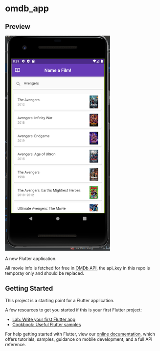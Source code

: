 # omdb_app

## Preview

![alt text](https://github.com/KleyLima/omdb_api_flutter/blob/main/preview.png?raw=true)

A new Flutter application.

All movie info is fetched for free in [OMDb API](http://www.omdbapi.com), the api_key in this repo is temporay only and should be replaced.



## Getting Started

This project is a starting point for a Flutter application.

A few resources to get you started if this is your first Flutter project:

- [Lab: Write your first Flutter app](https://flutter.dev/docs/get-started/codelab)
- [Cookbook: Useful Flutter samples](https://flutter.dev/docs/cookbook)

For help getting started with Flutter, view our
[online documentation](https://flutter.dev/docs), which offers tutorials,
samples, guidance on mobile development, and a full API reference.

